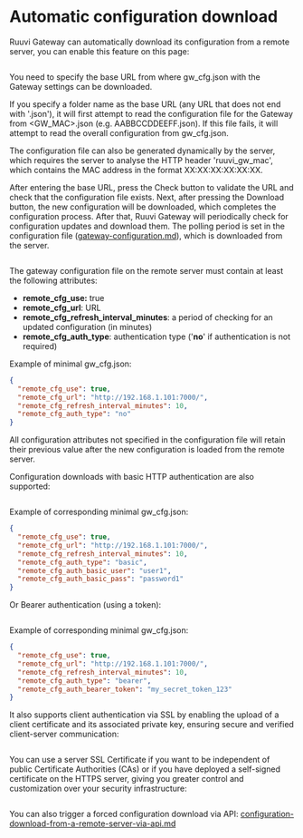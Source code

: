 # Automatic configuration download

Ruuvi Gateway can automatically download its configuration from a remote server, you can enable this feature on this page:

<figure><img src="../../.gitbook/assets/Screenshot from 2023-06-27 18-20-32.png" alt=""><figcaption></figcaption></figure>

You need to specify the base URL from where gw\_cfg.json with the Gateway settings can be downloaded.

If you specify a folder name as the base URL (any URL that does not end with '.json'), it will first attempt to read the configuration file for the Gateway from \<GW\_MAC>.json (e.g. AABBCCDDEEFF.json). If this file fails, it will attempt to read the overall configuration from gw\_cfg.json.

The configuration file can also be generated dynamically by the server, which requires the server to analyse the HTTP header 'ruuvi\_gw\_mac', which contains the MAC address in the format XX:XX:XX:XX:XX:XX.

After entering the base URL, press the Check button to validate the URL and check that the configuration file exists. Next, after pressing the Download button, the new configuration will be downloaded, which completes the configuration process. After that, Ruuvi Gateway will periodically check for configuration updates and download them. The polling period is set in the configuration file ([gateway-configuration.md](../../data-formats/gateway-configuration.md "mention")), which is downloaded from the server.

<figure><img src="../../.gitbook/assets/Screenshot from 2023-06-30 22-04-30.png" alt=""><figcaption></figcaption></figure>

The gateway configuration file on the remote server must contain at least the following attributes:

* **remote\_cfg\_use:** true
* **remote\_cfg\_url**: URL
* **remote\_cfg\_refresh\_interval\_minutes**: a period of checking for an updated configuration (in minutes)
* **remote\_cfg\_auth\_type**: authentication type ('**no**' if authentication is not required)

Example of minimal gw\_cfg.json:

```json
{
  "remote_cfg_use": true, 
  "remote_cfg_url": "http://192.168.1.101:7000/", 
  "remote_cfg_refresh_interval_minutes": 10,
  "remote_cfg_auth_type": "no" 
}
```

All configuration attributes not specified in the configuration file will retain their previous value after the new configuration is loaded from the remote server.

Configuration downloads with basic HTTP authentication are also supported:

<figure><img src="../../.gitbook/assets/Screenshot from 2023-06-27 18-25-24.png" alt=""><figcaption></figcaption></figure>

Example of corresponding minimal gw\_cfg.json:

```json
{
  "remote_cfg_use": true, 
  "remote_cfg_url": "http://192.168.1.101:7000/", 
  "remote_cfg_refresh_interval_minutes": 10,
  "remote_cfg_auth_type": "basic",
  "remote_cfg_auth_basic_user": "user1",
  "remote_cfg_auth_basic_pass": "password1"
}
```

Or Bearer authentication (using a token):

<figure><img src="../../.gitbook/assets/Screenshot from 2023-06-27 18-26-27.png" alt=""><figcaption></figcaption></figure>

Example of corresponding minimal gw\_cfg.json:

```json
{
  "remote_cfg_use": true, 
  "remote_cfg_url": "http://192.168.1.101:7000/", 
  "remote_cfg_refresh_interval_minutes": 10,
  "remote_cfg_auth_type": "bearer",
  "remote_cfg_auth_bearer_token": "my_secret_token_123"
}
```

It also supports client authentication via SSL by enabling the upload of a client certificate and its associated private key, ensuring secure and verified client-server communication:

<figure><img src="../../.gitbook/assets/Screenshot from 2023-06-30 22-08-00.png" alt=""><figcaption></figcaption></figure>

You can use a server SSL Certificate if you want to be independent of public Certificate Authorities (CAs) or if you have deployed a self-signed certificate on the HTTPS server, giving you greater control and customization over your security infrastructure:

<figure><img src="../../.gitbook/assets/Screenshot from 2023-06-30 22-17-42.png" alt=""><figcaption></figcaption></figure>

You can also trigger a forced configuration download via API: [configuration-download-from-a-remote-server-via-api.md](../../gw-examples/configuration-download-from-a-remote-server-via-api.md "mention")
